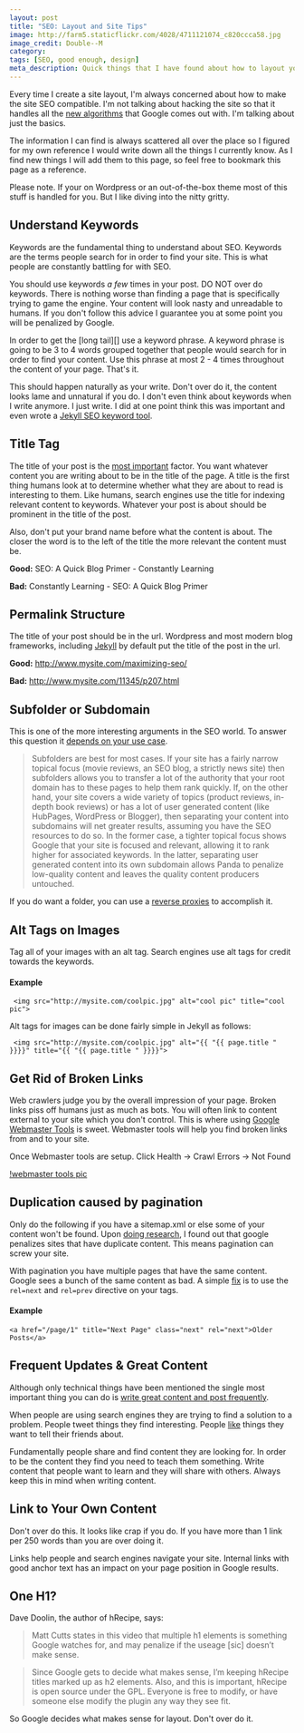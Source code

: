 ```yaml
---
layout: post
title: "SEO: Layout and Site Tips"
image: http://farm5.staticflickr.com/4028/4711121074_c820ccca58.jpg
image_credit: Double--M
category: 
tags: [SEO, good enough, design]
meta_description: Quick things that I have found about how to layout your site in order to be SEO efficient. 
---
```

[1]: http://www.seomoz.org/google-algorithm-change "Changes to Google index algorithm"
[3]: http://www.searchenginejournal.com/on-page-seo-factors-which-ones-have-the-most-impact-on-rankings/40926/
[4]: /2012/10/the-facebook-like-button-is-a-web-bug/
[5]: /2012/06/jekyll-and-seo-optimization/
[6]: https://github.com/mojombo/jekyll/wiki/Permalinks
[7]: /2012/10/find-long-tail-keywords-using-google-analytics/
[8]: http://www.seomoz.org/blog/what-is-a-reverse-proxy-and-how-can-it-help-my-seo
[9]: http://www.whitefireseo.com/site-architecture/subdomain-or-subfolder-post-panda/360/
[10]: http://searchengineland.com/five-step-strategy-for-solving-seo-pagination-problems-95494
[11]: http://googlewebmastercentral.blogspot.com/2011/09/pagination-with-relnext-and-relprev.html
[12]: http://www.codinghorror.com/blog/2007/10/how-to-achieve-ultimate-blog-success-in-one-easy-step.html
[13]: http://website-in-a-weekend.net/building-traffic/on-page-seo-multiple-h1-elements/

Every time I create a site layout, I'm always concerned about how to make the site SEO compatible. I'm not talking about hacking the site so that it handles all the [new algorithms][1] that Google comes out with. I'm talking about just the basics. 

The information I can find is always scattered all over the place so I figured for my own reference I would write down all the things I currently know. As I find new things I will add them to this page, so feel free to bookmark this page as a reference.

Please note. If your on Wordpress or an out-of-the-box theme most of this stuff is handled for you. But I like diving into the nitty gritty.

## Understand Keywords
Keywords are the fundamental thing to understand about SEO. Keywords are the terms people search for in order to find your site. This is what people are constantly battling for with SEO.

You should use keywords _a few_ times in your post. DO NOT over do keywords. There is nothing worse than finding a page that is specifically trying to game the engine. Your content will look nasty and unreadable to humans. If you don't follow this advice I guarantee you at some point you will be penalized by Google.

In order to get the [long tail][] use a keyword phrase. A keyword phrase is going to be 3 to 4 words grouped together that people would search for in order to find your content. Use this phrase at most 2 - 4 times throughout the content of your page. That's it. 

This should happen naturally as your write. Don't over do it, the content looks lame and unnatural if you do. I don't even think about keywords when I write anymore. I just write. I did at one point think this was important and even wrote a [Jekyll SEO keyword tool][5]. 

## Title Tag 
The title of your post is the [most important][3] factor. You want whatever content you are writing about to be in the title of the page. A title is the first thing humans look at to determine whether what they are about to read is interesting to them. Like humans, search engines use the title for indexing relevant content to keywords. Whatever your post is about should be prominent in the title of the post.

Also, don't put your brand name before what the content is about. The closer the word is to the left of the title the more relevant the content must be.

__Good:__ SEO: A Quick Blog Primer - Constantly Learning

__Bad:__ Constantly Learning - SEO: A Quick Blog Primer

## Permalink Structure
The title of your post should be in the url. Wordpress and most modern blog frameworks, including [Jekyll][6] by default put the title of the post in the url.

__Good:__ http://www.mysite.com/maximizing-seo/

__Bad:__ http://www.mysite.com/11345/p207.html

## Subfolder or Subdomain
This is one of the more interesting arguments in the SEO world. To answer this question it [depends on your use case][9].

> Subfolders are best for most cases. If your site has a fairly narrow topical focus (movie reviews, an SEO blog, a strictly news site) then subfolders allows you to transfer a lot of the authority that your root domain has to these pages to help them rank quickly.
> If, on the other hand, your site covers a wide variety of topics (product reviews, in-depth book reviews) or has a lot of user generated content (like HubPages, WordPress or Blogger), then separating your content into subdomains will net greater results, assuming you have the SEO resources to do so. In the former case, a tighter topical focus shows Google that your site is focused and relevant, allowing it to rank higher for associated keywords. In the latter, separating user generated content into its own subdomain allows Panda to penalize low-quality content and leaves the quality content producers untouched.

If you do want a folder, you can use a [reverse proxies][8] to accomplish it.

## Alt Tags on Images
Tag all of your images with an alt tag. Search engines use alt tags for credit towards the keywords.

#### Example

     <img src="http://mysite.com/coolpic.jpg" alt="cool pic" title="cool pic">

Alt tags for images can be done fairly simple in Jekyll as follows:

     <img src="http://mysite.com/coolpic.jpg" alt="{{ "{{ page.title " }}}}" title="{{ "{{ page.title " }}}}">

## Get Rid of Broken Links
Web crawlers judge you by the overall impression of your page. Broken links piss off humans just as much as bots. You will often link to content external to your site which you don't control. This is where using [Google Webmaster Tools][3] is sweet. Webmaster tools will help you find broken links from and to your site.

Once Webmaster tools are setup. Click Health -> Crawl Errors -> Not Found

[!webmaster tools pic](http://cl.ly/image/3E0w1p280Z20/Screen%20shot%202012-10-30%20at%201.57.42%20PM.png)

## Duplication caused by pagination
Only do the following if you have a sitemap.xml or else some of your content won't be found. Upon [doing research][10], I found out that google penalizes sites that have duplicate content. This means pagination can screw your site.

With pagination you have multiple pages that have the same content. Google sees a bunch of the same content as bad. A simple [fix][11] is to use the `rel=next` and `rel=prev` directive on your tags.

#### Example
	<a href="/page/1" title="Next Page" class="next" rel="next">Older Posts</a>

## Frequent Updates & Great Content
Although only technical things have been mentioned the single most important thing you can do is [write great content and post frequently][12].

When people are using search engines they are trying to find a solution to a problem. People tweet things they find interesting. People [like][4] things they want to tell their friends about.

Fundamentally people share and find content they are looking for. In order to be the content they find you need to teach them something. Write content that people want to learn and they will share with others. Always keep this in mind when writing content.

## Link to Your Own Content
Don't over do this. It looks like crap if you do. If you have more than 1 link per 250 words than you are over doing it.

Links help people and search engines navigate your site. Internal links with good anchor text has an impact on your page position in Google results.

## One H1?
Dave Doolin, the author of hRecipe, says:

> Matt Cutts states in this video that multiple h1 elements is something Google watches for, and may penalize if the useage [sic] doesn’t make sense.

> Since Google gets to decide what makes sense, I’m keeping hRecipe titles marked up as h2 elements.
Also, and this is important, hRecipe is open source under the GPL. Everyone is free to modify, or have someone else modify the plugin any way they see fit.

So Google decides what makes sense for layout. Don't over do it.